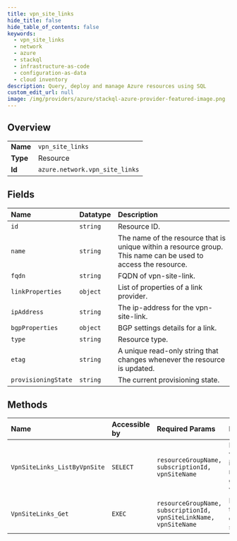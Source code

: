 ```yaml
---
title: vpn_site_links
hide_title: false
hide_table_of_contents: false
keywords:
  - vpn_site_links
  - network
  - azure    
  - stackql
  - infrastructure-as-code
  - configuration-as-data
  - cloud inventory
description: Query, deploy and manage Azure resources using SQL
custom_edit_url: null
image: /img/providers/azure/stackql-azure-provider-featured-image.png
---
```

  
    

## Overview
<table><tbody>
<tr><td><b>Name</b></td><td><code>vpn_site_links</code></td></tr>
<tr><td><b>Type</b></td><td>Resource</td></tr>
<tr><td><b>Id</b></td><td><code>azure.network.vpn_site_links</code></td></tr>
</tbody></table>

## Fields
| Name | Datatype | Description |
|:-----|:---------|:------------|
| `id` | `string` | Resource ID. |
| `name` | `string` | The name of the resource that is unique within a resource group. This name can be used to access the resource. |
| `fqdn` | `string` | FQDN of vpn-site-link. |
| `linkProperties` | `object` | List of properties of a link provider. |
| `ipAddress` | `string` | The ip-address for the vpn-site-link. |
| `bgpProperties` | `object` | BGP settings details for a link. |
| `type` | `string` | Resource type. |
| `etag` | `string` | A unique read-only string that changes whenever the resource is updated. |
| `provisioningState` | `string` | The current provisioning state. |
## Methods
| Name | Accessible by | Required Params | Description |
|:-----|:--------------|:----------------|:------------|
| `VpnSiteLinks_ListByVpnSite` | `SELECT` | `resourceGroupName, subscriptionId, vpnSiteName` | Lists all the vpnSiteLinks in a resource group for a vpn site. |
| `VpnSiteLinks_Get` | `EXEC` | `resourceGroupName, subscriptionId, vpnSiteLinkName, vpnSiteName` | Retrieves the details of a VPN site link. |
